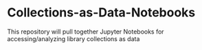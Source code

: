 # Collections-as-Data-Notebooks
This repository will pull together Jupyter Notebooks for accessing/analyzing library collections as data
